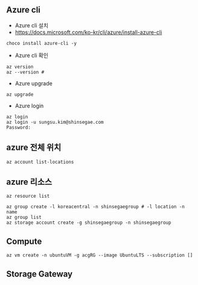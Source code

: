 ## Azure cli 
- Azure cli 설치
- https://docs.microsoft.com/ko-kr/cli/azure/install-azure-cli
```
choco install azure-cli -y
```
- Azure cli 확인
```
az version
az --version # 
```
- Azure upgrade 
```
az upgrade
```
- Azure login
```
az login
az login -u sungsu.kim@shinsegae.com
Password: 
```

## azure 전체 위치 
```
az account list-locations
```
## azure 리소스 
```
az resource list
```

```
az group create -l koreacentral -n shinsegaegroup # -l location -n name
az group list 
az storage account create -g shinsegaegroup -n shinsegaegroup
```
## Compute
```
az vm create -n ubuntuVM -g acgRG --image UbuntuLTS --subscription []
```
## Storage Gateway
```
```
##